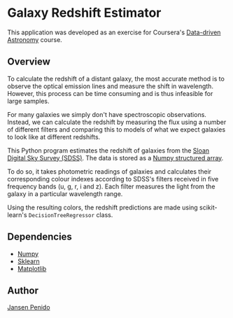 # Galaxy Redshift Estimator
This application was developed as an exercise for Coursera's [Data-driven Astronomy](https://www.coursera.org/learn/data-driven-astronomy) course.


## Overview
To calculate the redshift of a distant galaxy, the most accurate method is to observe the optical emission lines and measure the shift in wavelength. However, this process can be time consuming and is thus infeasible for large samples.

For many galaxies we simply don't have spectroscopic observations. Instead, we can calculate the redshift by measuring the flux using a number of different filters and comparing this to models of what we expect galaxies to look like at different redshifts.

This Python program estimates the redshift of galaxies from the [Sloan Digital Sky Survey (SDSS)](http://www.sdss.org/). The data is stored as a [Numpy structured array](https://docs.scipy.org/doc/numpy/user/basics.rec.html).

To do so, it takes photometric readings of galaxies and calculates their corresponding colour indexes according to SDSS's filters received in five frequency bands (u, g, r, i and z). Each filter measures the light from the galaxy in a particular wavelength range.

Using the resulting colors, the redshift predictions are made using scikit-learn's `DecisionTreeRegressor` class.


## Dependencies
* [Numpy](http://www.numpy.org/)
* [Sklearn](http://scikit-learn.org/stable/)
* [Matplotlib](https://matplotlib.org/)


## Author
[Jansen Penido](https://about.me/jansen.penido)
